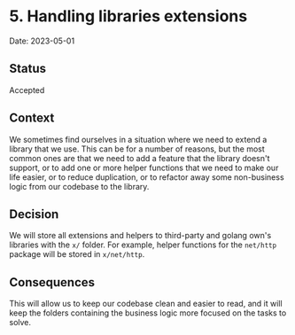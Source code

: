 # 5. Handling libraries extensions

Date: 2023-05-01

## Status

Accepted

## Context

We sometimes find ourselves in a situation where we need to extend a library that we use. This can be for a number of reasons, but the most common ones are that we need to add a feature that the library doesn't support, or to add one or more helper functions that we need to make our life easier, or to reduce duplication, or to refactor away some non-business logic from our codebase to the library.

## Decision

We will store all extensions and helpers to third-party and golang own's libraries with the `x/` folder. For example, helper functions for the `net/http` package will be stored in `x/net/http`.

## Consequences

This will allow us to keep our codebase clean and easier to read, and it will keep the folders containing the business logic more focused on the tasks to solve.
